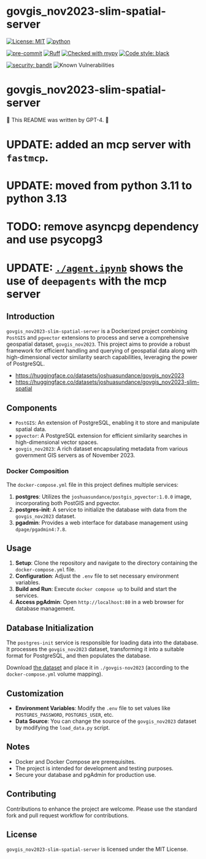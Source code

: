 # govgis_nov2023-slim-spatial-server

[![License: MIT](https://img.shields.io/badge/License-MIT-yellow.svg)](https://opensource.org/licenses/MIT)
[![python](https://img.shields.io/badge/Python-3.11-3776AB.svg?style=flat&logo=python&logoColor=white)](https://www.python.org)

[![pre-commit](https://img.shields.io/badge/pre--commit-enabled-brightgreen?logo=pre-commit&logoColor=white)](https://github.com/pre-commit/pre-commit)
[![Ruff](https://img.shields.io/endpoint?url=https://raw.githubusercontent.com/charliermarsh/ruff/main/assets/badge/v1.json)](https://github.com/charliermarsh/ruff)
[![Checked with mypy](http://www.mypy-lang.org/static/mypy_badge.svg)](http://mypy-lang.org/)
[![Code style: black](https://img.shields.io/badge/code%20style-black-000000.svg)](https://github.com/psf/black)

[![security: bandit](https://img.shields.io/badge/security-bandit-yellow.svg)](https://github.com/PyCQA/bandit)
![Known Vulnerabilities](https://snyk.io/test/github/joshuasundance-swca/govgis_nov2023-slim-spatial-server/badge.svg)

# govgis_nov2023-slim-spatial-server

🤖 This README was written by GPT-4. 🤖

# UPDATE: added an mcp server with `fastmcp`.
# UPDATE: moved from python 3.11 to python 3.13
# TODO: remove asyncpg dependency and use psycopg3

# UPDATE: [`./agent.ipynb`](./agent.ipynb) shows the use of `deepagents` with the mcp server

## Introduction

`govgis_nov2023-slim-spatial-server` is a Dockerized project combining `PostGIS` and `pgvector` extensions to process and serve a comprehensive geospatial dataset, `govgis_nov2023`. This project aims to provide a robust framework for efficient handling and querying of geospatial data along with high-dimensional vector similarity search capabilities, leveraging the power of PostgreSQL.

- https://huggingface.co/datasets/joshuasundance/govgis_nov2023
- https://huggingface.co/datasets/joshuasundance/govgis_nov2023-slim-spatial

## Components

- `PostGIS`: An extension of PostgreSQL, enabling it to store and manipulate spatial data.
- `pgvector`: A PostgreSQL extension for efficient similarity searches in high-dimensional vector spaces.
- `govgis_nov2023`: A rich dataset encapsulating metadata from various government GIS servers as of November 2023.

### Docker Composition

The `docker-compose.yml` file in this project defines multiple services:

1. **postgres**: Utilizes the `joshuasundance/postgis_pgvector:1.0.0` image, incorporating both PostGIS and pgvector.
2. **postgres-init**: A service to initialize the database with data from the `govgis_nov2023` dataset.
3. **pgadmin**: Provides a web interface for database management using `dpage/pgadmin4:7.8`.

## Usage

1. **Setup**: Clone the repository and navigate to the directory containing the `docker-compose.yml` file.
2. **Configuration**: Adjust the `.env` file to set necessary environment variables.
3. **Build and Run**: Execute `docker compose up` to build and start the services.
4. **Access pgAdmin**: Open `http://localhost:80` in a web browser for database management.

## Database Initialization

The `postgres-init` service is responsible for loading data into the database. It processes the `govgis_nov2023` dataset, transforming it into a suitable format for PostgreSQL, and then populates the database.

Download [the dataset](https://huggingface.co/datasets/joshuasundance/govgis_nov2023-slim-spatial/blob/main/govgis_nov2023_slim_spatial_embs.geoparquet) and
place it in `./govgis-nov2023` (according to the `docker-compose.yml` volume mapping).

## Customization

- **Environment Variables**: Modify the `.env` file to set values like `POSTGRES_PASSWORD`, `POSTGRES_USER`, etc.
- **Data Source**: You can change the source of the `govgis_nov2023` dataset by modifying the `load_data.py` script.

## Notes

- Docker and Docker Compose are prerequisites.
- The project is intended for development and testing purposes.
- Secure your database and pgAdmin for production use.

## Contributing

Contributions to enhance the project are welcome. Please use the standard fork and pull request workflow for contributions.

## License

`govgis_nov2023-slim-spatial-server` is licensed under the MIT License.
